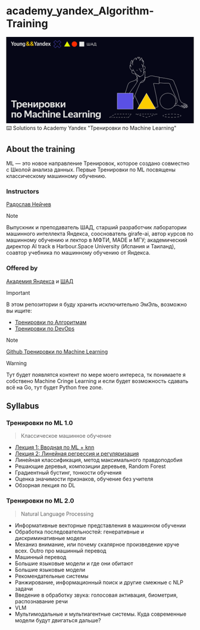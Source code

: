# academy_yandex_Algorithm-Training
![img.png](repo-banner.png)
⌨️ Solutions to Academy Yandex "Тренировки по Machine Learning"

## About the training
ML — это новое направление Тренировок, которое создано совместно с Школой анализа данных. Первые Тренировки по ML посвящены классическому машинному обучению.

### Instructors
[Радослав Нейчев](https://harbour.space/faculty/radoslav-neychev)
> [!NOTE]
> Выпускник и преподаватель ШАД, старший разработчик лаборатории машинного интеллекта Яндекса, сооснователь girafe-ai, автор курсов по машинному обучению и лектор в МФТИ, MADE и МГУ; академический директор AI track в Harbour.Space University (Испания и Таиланд), соавтор учебника по машинному обучению от Яндекса.


### Offered by
[Академия Яндекса](https://academy.yandex.ru/) и [ШАД](https://shad.yandex.ru/)

> [!IMPORTANT]
> В этом репозитории я буду хранить исключительно ЭмЭль, возможно вы ищите:
> - [Тренировки по Алгоритмам](https://github.com/MisterZurg/academy_yandex_Algorithm-Training)
> - [Тренировки по DevOps](https://github.com/MisterZurg/academy_yandex_DevOps-Training)

> [!NOTE]
> [Github Тренировки по Machine Learning](https://github.com/girafe-ai/ml-course/tree/23f_yandex_ml_trainings)

> [!WARNING]
> Тут будет появлятся контент по мере моего интереса, тк
> понимаете я собствено Machine Cringe Learning и если будет возможность сдавать
> всё на Go, тут будет Python free zone.
 
## Syllabus
### Тренировки по ML 1.0
> Классическое машинное обучение
- [Лекция 1: Вводная по ML + knn](https://www.youtube.com/watch?v=k3UJOG-DKHE&ab_channel=Young%26%26Yandex)
- [Лекция 2: Линейная регрессия и регуляризация](https://www.youtube.com/watch?v=5qLVUO0q644&ab_channel=Young%26%26Yandex)
- Линейная классификация, метод максимального правдоподобия
- Решающие деревья, композиции деревьев, Random Forest
- Градиентный бустинг, тонкости обучения
- Оценка значимости признаков, обучение без учителя
- Обзорная лекция по DL

### Тренировки по ML 2.0
> Natural Language Processing
- Информативные векторные представления в машинном обучении
- Обработка последовательностей: генеративные и дискриминативные модели
- Механиз внимание, или почему скалярное произведение круче всех. Outro про машинный перевод
- Машинный перевод
- Большие языковые модели и где они обитают
- Большие языковые модели
- Рекомендательные системы
- Ранжирование, информационный поиск и другие смежные с NLP задачи
- Введение в обработку звука: голосовая активация, биометрия, распознавание речи
- VLM
- Мультимодальные и мультиагентные системы. Куда современные модели будут двигаться дальше?
